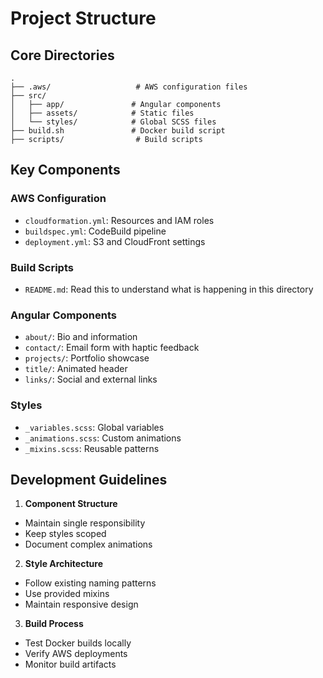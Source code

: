 # Project Structure

## Core Directories

```
.
├── .aws/                   # AWS configuration files
├── src/
│   ├── app/               # Angular components
│   ├── assets/            # Static files
│   └── styles/            # Global SCSS files
├── build.sh               # Docker build script
├── scripts/                # Build scripts
```

## Key Components

### AWS Configuration
- `cloudformation.yml`: Resources and IAM roles
- `buildspec.yml`: CodeBuild pipeline
- `deployment.yml`: S3 and CloudFront settings

### Build Scripts
- `README.md`: Read this to understand what is happening in this directory

### Angular Components
- `about/`: Bio and information
- `contact/`: Email form with haptic feedback
- `projects/`: Portfolio showcase
- `title/`: Animated header
- `links/`: Social and external links

### Styles
- `_variables.scss`: Global variables
- `_animations.scss`: Custom animations
- `_mixins.scss`: Reusable patterns

## Development Guidelines

1. **Component Structure**
- Maintain single responsibility
- Keep styles scoped
- Document complex animations

2. **Style Architecture**
- Follow existing naming patterns
- Use provided mixins
- Maintain responsive design

3. **Build Process**
- Test Docker builds locally
- Verify AWS deployments
- Monitor build artifacts